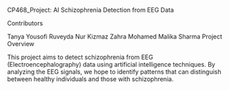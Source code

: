 CP468_Project: AI Schizophrenia Detection from EEG Data

Contributors

Tanya Yousofi
Ruveyda Nur Kizmaz
Zahra Mohamed
Malika Sharma
Project Overview

This project aims to detect schizophrenia from EEG (Electroencephalography) data using artificial intelligence techniques. By analyzing the EEG signals, we hope to identify patterns that can distinguish between healthy individuals and those with schizophrenia.

